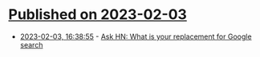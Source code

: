 # [Published on 2023-02-03](index.md)

* [2023-02-03, 16:38:55](https://news.ycombinator.com/item?id=34643512) - [Ask HN: What is your replacement for Google search](https://news.ycombinator.com/item?id=34643512)

